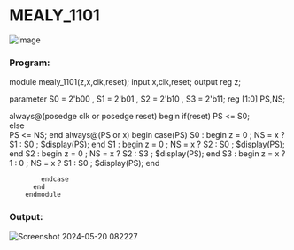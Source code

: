 # MEALY_1101
![image](https://github.com/RESMIRNAIR/MEALY_1101/assets/154305926/fce7c9dc-e0df-4528-843b-559bf24f018a)
### Program:
module mealy_1101(z,x,clk,reset);
input x,clk,reset;
output reg z;

parameter S0 = 2'b00 , S1 = 2'b01 , S2 = 2'b10 , S3 = 2'b11;
reg [1:0] PS,NS;

always@(posedge clk or posedge reset)
begin
	if(reset)
          PS <= S0;   
      else    
          PS <= NS;
end 
 always@(PS or x)
 begin 
   case(PS)
      S0 : begin 
           z = 0 ;
	      NS = x ? S1 : S0 ;
	      $display(PS);
           end
       S1 : begin 
	       z = 0 ;
             NS = x ? S2 : S0 ;
             $display(PS);
             end
          S2 : begin 
                z = 0 ;
                NS = x ? S2 : S3 ;
                $display(PS);
                 end 
           S3 : begin 
                z = x ? 1 : 0 ; 
                NS = x ? S1 : S0 ;
                $display(PS);
                end

            endcase
          end
        endmodule
### Output:
![Screenshot 2024-05-20 082227](https://github.com/Shaiksushma123/MEALY_1101/assets/159005642/77b37dd1-0996-4b77-ae64-c92e1e35a146)
